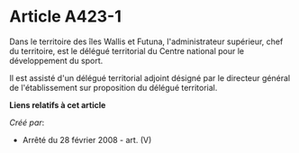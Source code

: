 # Article A423-1

Dans le territoire des îles Wallis et Futuna, l'administrateur supérieur, chef du territoire, est le délégué territorial du
Centre national pour le développement du sport.

Il est assisté d'un délégué territorial adjoint désigné par le directeur général de l'établissement sur proposition du
délégué territorial.

**Liens relatifs à cet article**

_Créé par_:

  - Arrêté du 28 février 2008 - art. (V)
